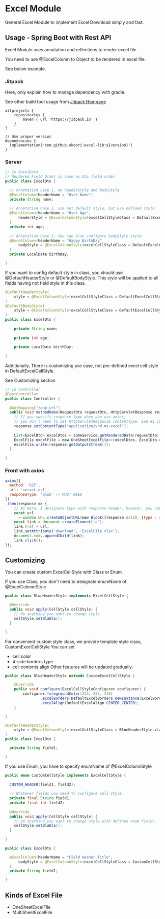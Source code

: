 # Excel Module

General Excel Module to implement Excel Download simply and fast.

## Usage - Spring Boot with Rest API 

Excel Module uses annotation and reflections to render excel file.

You need to use @ExcelColumn to Object to be rendered in excel file.

See below example.

### Jitpack

Here, only explain how to manage dependency with gradle.

See other build tool usage from [Jitpack Hompage](https://jitpack.io/) 

```
allprojects {
    repositories {
        maven { url 'https://jitpack.io' }
    }
}

// Use proper version
dependencies {
  implementation('com.github.okdori:excel-lib:${version}')
}
```

### Server

```java
// In ExcelDeto
// Rendered Field Order is same as Dto field order
public class ExcelDto {

  // Annotation Case 1. no headerStyle and bodyStyle
  @ExcelColumn(headerName = "User Name")
  private String name;
  
  // Annotation Case 2. use not default style, but use defined style
  @ExcelColumn(headerName = "User Age",
      headerStyle = @ExcelColumnStyle(excelCellStyleClass = DefaultExcelCellStyle.class, enumName = "BLUE_HEADER")
  )
  private int age;
  
  // Annotation Case 3. You can also configure bodyStyle style
  @ExcelColumn(headerName = "Happy BirthDay",
      bodyStyle = @ExcelColumnStyle(excelCellStyleClass = DefaultExcelCellStyle.class, enumName = "BODY")
  )
  private LocalDate birthDay;

}
```

If you want to config default style in class, you should use @DefaultHeaderStyle or @DefaultBodyStyle.
This style will be applied to all fields having not field style in this class.

```java
@DefaultHeaderStyle(
    style = @ExcelColumnStyle(excelCellStyleClass = DefaultExcelCellStyle.class, enumName = "BLUE_HEADER")
)
@DefaultBodyStyle(
	style = @ExcelColumnStyle(excelCellStyleClass = DefaultExcelCellStyle.class, enumName = "BODY")
)
public class ExcelDto {
	
	private String name;
    
    private int age;
    
    private LocalDate birthDay;
	
}
```

Additionally, There is customizing use case, not pre-defined excel cell style in DefaultExcelCellStyle.

See Customizing section


```java
// In Controller
@RestController
public class Controller {
	
  @GetMapping("/any-url")
  public void methodName(RequestDto requestDto, HttpServletResponse response) throws IOException {
    // If you specify response type when you use axios,
    // you don't need to set HttpServletResponse contenttype. See #1 in Front with axios section
    response.setContentType("application/vnd.ms-excel");
  
    List<ExcelDto> excelDtos = someService.getRenderedData(requestDto);
    ExcelFile excelFile = new OneSheetExcelFile<>(excelDtos, ExcelDto.class);
    excelFile.write(response.getOutputStream());
  }

}
```

### Front with axios
```js
axios({
  method: 'GET',
  url: 'server-url',
  responseType: 'blob' // MUST NEED
})
.then(response => {
    // #1 Here, I designate type with response header, however, you can specify 'application/vnd.ms-excel'
    const url
      = window.URL.createObjectURL(new Blobk([response.data], {type : response.headers['content-type']}));
    const link = document.createElement('a');
    link.href = url;
    link.setAttribute('download', 'ExcelFile.xlsx');
    document.body.appendChild(link);
    link.click();
});
```


## Customizing

You can create custom ExcelCellStyle with Class or Enum

If you use Class, you don't need to designate enumName of @ExcelColumnStyle
```java
public class BlueHeaderStyle implements ExcelCellStyle {

  @Override
  public void apply(CellStyle cellStyle) {
    // Do anything you want to change style
    cellStyle.setBlaBla();
  }

} 
``` 

For convenient custom style class, we provide template style class, CustomExcelCellStyle
You can set
- cell color
- 4-side borders type
- cell contents align
Other features will be updated gradually.  

```java
public class BlueHeaderStyle extends CustomExcelCellStyle {

	@Override
	public void configure(ExcelCellStyleConfigurer configurer) {
		configurer.foregroundColor(223, 235, 246)
				.excelBorders(DefaultExcelBorders.newInstance(ExcelBorderStyle.THIN))
				.excelAlign(DefaultExcelAlign.CENTER_CENTER);
	}

}
```

```java
@DefaultHeaderStyle(
    style = @ExcelColumnStyle(excelCellStyleClass = BlueHeaderStyle.class)
)
public class ExcelDto {

  private String field1;

}
```


If you use Enum, you have to specify enumName of @ExcelColumnStyle
```java
public enum CustomCellStyle implements ExcelCellStyle {
	
  CUSTOM_HEADER(field1, field2);
  
  // Whatever fields you need to configure cell style
  private final String field1;
  private final int field2;
  
  @Override
  public void apply(CellStyle cellStyle) {
    // Do anything you want to change style with defined enum fields.
    cellStyle.setBlaBla();
  }
  
}
```  

```java
public class ExcelDto {

  @ExcelColumn(headerName = "Field Header Title",
      bodyStyle = @ExcelColumnStyle(excelCellStyleClass = CustomCellStyle.class, enumName = "CUSTOM_HEADER")
  )
  private String field1;

}
```

## Kinds of Excel File

- OneSheetExcelFile
- MultiSheetExcelFile
